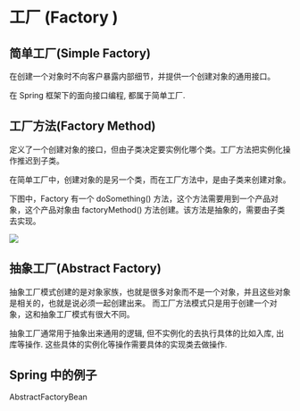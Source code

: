 # 工厂 (Factory )

## 简单工厂(Simple Factory)

在创建一个对象时不向客户暴露内部细节，并提供一个创建对象的通用接口。

在 Spring 框架下的面向接口编程, 都属于简单工厂.



## 工厂方法(Factory Method)
定义了一个创建对象的接口，但由子类决定要实例化哪个类。工厂方法把实例化操作推迟到子类。


在简单工厂中，创建对象的是另一个类，而在工厂方法中，是由子类来创建对象。 

下图中，Factory 有一个 doSomething() 方法，这个方法需要用到一个产品对象，这个产品对象由 factoryMethod() 方法创建。该方法是抽象的，需要由子类去实现。


![](https://cdn.jansora.com/files/uPic/2022/07/14/bqxCqw.jpg)


## 抽象工厂(Abstract Factory)

抽象工厂模式创建的是对象家族，也就是很多对象而不是一个对象，并且这些对象是相关的，也就是说必须一起创建出来。
而工厂方法模式只是用于创建一个对象，这和抽象工厂模式有很大不同。

抽象工厂通常用于抽象出来通用的逻辑, 但不实例化的去执行具体的比如入库, 出库等操作. 这些具体的实例化等操作需要具体的实现类去做操作.


## Spring 中的例子

AbstractFactoryBean